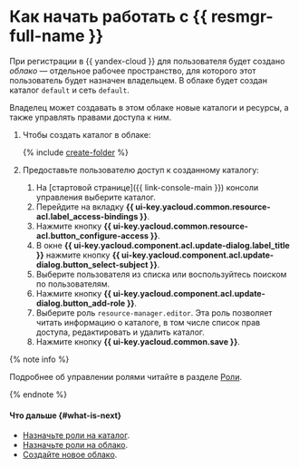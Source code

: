 # Как начать работать с {{ resmgr-full-name }}

При регистрации в {{ yandex-cloud }} для пользователя будет создано _облако_ — отдельное рабочее пространство, для которого этот пользователь будет назначен владельцем. В облаке будет создан каталог `default` и сеть `default`.

Владелец может создавать в этом облаке новые каталоги и ресурсы, а также управлять правами доступа к ним.

1. Чтобы создать каталог в облаке:

    {% include [create-folder](../_includes/create-folder.md) %}

1. Предоставьте пользователю доступ к созданному каталогу:

    1. На [стартовой странице]({{ link-console-main }}) консоли управления выберите каталог.
    1. Перейдите на вкладку **{{ ui-key.yacloud.common.resource-acl.label_access-bindings }}**.
    1. Нажмите кнопку **{{ ui-key.yacloud.common.resource-acl.button_configure-access }}**.
    1. В окне **{{ ui-key.yacloud.component.acl.update-dialog.label_title }}** нажмите кнопку **{{ ui-key.yacloud.component.acl.update-dialog.button_select-subject }}**.
    1. Выберите пользователя из списка или воспользуйтесь поиском по пользователям.
    1. Нажмите кнопку **{{ ui-key.yacloud.component.acl.update-dialog.button_add-role }}**.
    1. Выберите роль `resource-manager.editor`. Эта роль позволяет читать информацию о каталоге, в том числе список прав доступа, редактировать и удалить каталог.
    1. Нажмите кнопку **{{ ui-key.yacloud.common.save }}**.

{% note info %}

Подробнее об управлении ролями читайте в разделе [Роли](../iam/concepts/access-control/roles.md).

{% endnote %}

#### Что дальше {#what-is-next}

* [Назначьте роли на каталог](operations/folder/set-access-bindings.md).
* [Назначьте роли на облако](operations/cloud/set-access-bindings.md).
* [Создайте новое облако](operations/cloud/create).